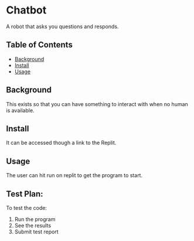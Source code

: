 # Chatbot
A robot that asks you questions and responds.
## Table of Contents
- [Background](#background)
- [Install](#install)
- [Usage](#usage)
## Background
This exists so that you can have something to interact with when no human is available.
## Install
It can be accessed though a link to the Replit.
## Usage
The user can hit run on replit to get the program to start.

## Test Plan:
To test the code:

1. Run the program
2. See the results
3. Submit test report